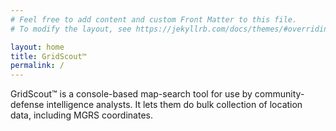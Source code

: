 ```yaml
---
# Feel free to add content and custom Front Matter to this file.
# To modify the layout, see https://jekyllrb.com/docs/themes/#overriding-theme-defaults

layout: home
title: GridScout™
permalink: /
---
```


GridScout™ is a console-based map-search tool for use by community-defense
intelligence analysts. It lets them do bulk collection of location data,
including MGRS coordinates.

